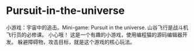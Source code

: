 # Pursuit-in-the-universe
小游戏：宇宙中的追击。Mini-game: Pursuit in the universe.
山谷飞行是战斗机飞行员的必修课。
小心哦！
这是一个有趣的小游戏，使用编程猫的源码编辑器开发。
躲避障碍物，攻击目标，就是这个游戏的核心玩法。
